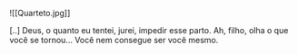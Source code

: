 ![[Quarteto.jpg]]

[..] Deus, o quanto eu tentei, jurei, impedir esse parto. Ah, filho, olha o que você se tornou... Você nem consegue ser você mesmo.